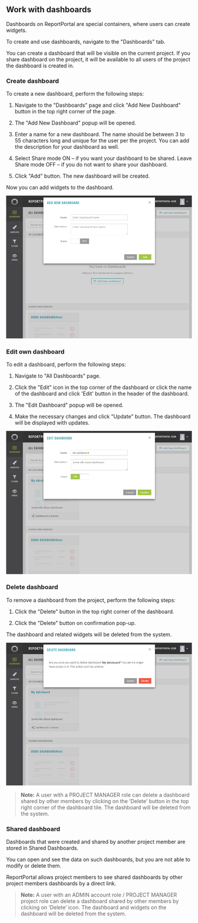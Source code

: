 ## Work with dashboards

Dashboards on ReportPortal are special containers, where users can create widgets.

To create and use dashboards, navigate to the "Dashboards" tab.

You can create a dashboard that will be visible on the current project. If you share dashboard on the project, it will be available to all users of the project the dashboard is created in.

### Create dashboard

To create a new dashboard, perform the following steps:

1. Navigate to the "Dashboards" page and click "Add New
Dashboard" button in the top right corner of the page.

2. The "Add New Dashboard" popup will be opened.

3. Enter a name for a new dashboard. The
name should be between 3 to 55 characters long and unique for the user per the
project. You can add the description for your dashboard as well.

4. Select Share mode ON – if you want your dashboard to be shared. Leave
Share mode OFF – if you do not want to share your dashboard.

5. Click "Add" button. The new dashboard will be created.

Now you can add widgets to the dashboard.

[ ![Image](Images/userGuide/dashboards/createDashboard.png) ](https://youtu.be/-3JkuMxiGE4)


### Edit own dashboard

To edit a dashboard, perform the following steps: 

1. Navigate to "All Dashboards" page.

2. Click the "Edit" icon in the top corner of the dashboard or 
click the name of the dashboard and click 'Edit' button in the header of the dashboard.

3. The "Edit Dashboard" popup will be opened.

4. Make the necessary changes and click "Update" button. The dashboard will
be displayed with updates.

[ ![Image](Images/userGuide/dashboards/editDashboard.png) ](https://youtu.be/649Zk8awSM0)


### Delete dashboard

To remove a dashboard from the project, perform the following steps: 

1. Click the "Delete" button in the top right corner of the dashboard.

2. Click the "Delete" button on confirmation pop-up.

The dashboard and related widgets will be deleted from the system.

[ ![Image](Images/userGuide/dashboards/deleteDashboard.png) ](https://youtu.be/vvO09XrBFCs)


>**Note:** A user with a PROJECT MANAGER role can delete a dashboard shared by other members by clicking on the ‘Delete’ button 
in the top right corner of the dashboard tile. The dashboard will be deleted from the system.


### Shared dashboard

Dashboards that were created and shared by another project member are stored in Shared Dashboards.

You can open and see the data on such dashboards, but you are not able to modify or delete them.

ReportPortal allows project members to see shared dashboards by other project members dashboards by a direct link.

>**Note:** A user with an ADMIN account role / PROJECT MANAGER project role can delete a dashboard shared by other members by clicking on ‘Delete’ icon.
The dashboard and widgets on the dashboard will be deleted from the system.
